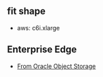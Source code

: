 ## fit shape
- aws: c6i.xlarge

## Enterprise Edge
- [From Oracle Object Storage](https://objectstorage.ap-seoul-1.oraclecloud.com/n/cn9yc2hk0gzg/b/windows-server/o/MicrosoftEdgeEnterpriseX64.msi)
